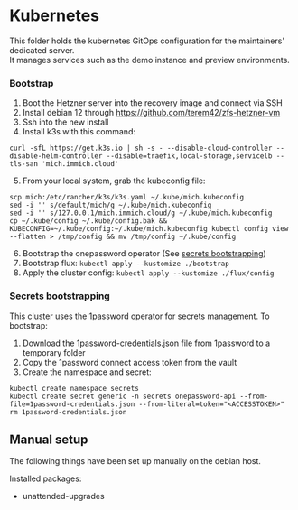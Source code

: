 # Kubernetes

This folder holds the kubernetes GitOps configuration for the maintainers' dedicated server.  
It manages services such as the demo instance and preview environments.

### Bootstrap

1. Boot the Hetzner server into the recovery image and connect via SSH
2. Install debian 12 through https://github.com/terem42/zfs-hetzner-vm
3. Ssh into the new install
4. Install k3s with this command:

```
curl -sfL https://get.k3s.io | sh -s - --disable-cloud-controller --disable-helm-controller --disable=traefik,local-storage,servicelb --tls-san 'mich.immich.cloud'
```

5. From your local system, grab the kubeconfig file:

```
scp mich:/etc/rancher/k3s/k3s.yaml ~/.kube/mich.kubeconfig
sed -i '' s/default/mich/g ~/.kube/mich.kubeconfig
sed -i '' s/127.0.0.1/mich.immich.cloud/g ~/.kube/mich.kubeconfig
cp ~/.kube/config ~/.kube/config.bak && KUBECONFIG=~/.kube/config:~/.kube/mich.kubeconfig kubectl config view --flatten > /tmp/config && mv /tmp/config ~/.kube/config
```

6. Bootstrap the onepassword operator (See [secrets bootstrapping](#secrets-bootstrapping))
7. Bootstrap flux: `kubectl apply --kustomize ./bootstrap`
8. Apply the cluster config: `kubectl apply --kustomize ./flux/config`

### Secrets bootstrapping

This cluster uses the 1password operator for secrets management. To bootstrap:

1. Download the 1password-credentials.json file from 1password to a temporary folder
2. Copy the 1password connect access token from the vault
3. Create the namespace and secret:

```
kubectl create namespace secrets
kubectl create secret generic -n secrets onepassword-api --from-file=1password-credentials.json --from-literal=token="<ACCESSTOKEN>"
rm 1password-credentials.json
```

## Manual setup

The following things have been set up manually on the debian host.

Installed packages:

- unattended-upgrades
